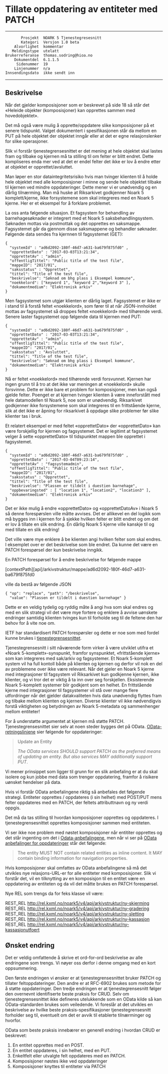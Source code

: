 Tillate oppdatering av entiteter med PATCH
==========================================

 ------------------  ---------------------------------
           Prosjekt  NOARK 5 Tjenestegresesnitt
           Kategori  Versjon 1.0 beta
        Alvorlighet  kommentar
       Meldingstype  utelatt
    Brukerreferanse  thomas.sodring@hioa.no
        Dokumentdel  6.1.1.5
         Sidenummer  19
        Linjenummer  n/a
    Innsendingsdato  ikke sendt inn
 ------------------  ---------------------------------

Beskrivelse
-----------

Når det gjelder komposisjoner som er beskrevet på side 18 så står det
«Heleide objekter (komposisjoner) kan opprettes sammen med
hovedobjektet».

Det må også være mulig å opprette/oppdatere slike komposisjoner på et
senere tidspunkt. Valget dokumentert i spesifikasjonen står da mellom
en PUT på hele objektet der objektet inngår eller at det er egne
relasjonslenker for slike operasjoner.

Slik vi forstår tjenestegrensesnittet er det mening at hele objektet
skal lastes fram og tilbake og kjernen må ta stilling til om felter er
blitt endret. Dette kompliseres enda mer ved at det er endel felter
det ikke er lov å endre etter at objektet er opprettet/avsluttet.

Man løper en stor dataintegritetsrisiko hvis man tvinger klienten til
å holde hele objektet med alle komposisjoner i minne og sende hele
objektet tilbake til kjernen ved mindre oppdateringer. Dette mener vi
er unødvendig og en dårlig tilnærming. Man må huske at Riksarkivet
godkjenner Noark 5 komplett/kjerne, ikke forsystemene som skal
integreres med en Noark 5 kjerne. Her er et eksempel for å forklare
problemet.

La oss anta følgende situasjon. Et fagsystem for behandling av 
barnehagesøknader er integrert med et Noark 5 saksbehandlingsystem. 
Søknaden mottas via postmottak og det opprettes en saksmappe. 
Fagsystemet går da gjennom disse saksmappene og behandler søknader. 
Følgende data sendes fra kjernnen til fagsystemet (GET):

```
{
  "systemId" : "ad6d2092-180f-46d7-a631-ba679f875fd0" ,
  "opprettetDato" : "2017-03-03T13:21:34",
  "opprettetAv" : "admin",
  "offentligTittel": "Public title of the test file",
  "mappeID": "2017/01",
  "saksstatus" : "Opprettet",
  "tittel": "Title of the test file",
  "beskrivelse": "Søknad om bhg plass i Eksempel kommune",
  "noekkelord": ["keyword 1", "keyword 2","keyword 3" ],
  "dokumentmedium": "Elektronisk arkiv"
}
```

Men fagsystemet som utgjør klienten er dårlig laget.  Fagsystemet er
ikke er i stand til å forstå feltet «noekkelord», som fører til at når
JSON-innholdet mottas av fagsystemet så droppes feltet «noekkelord»
med tilhørende verdi.  Senere laster fagsystemet opp følgende data til
kjernen med PUT:


```
{
  "systemId" : "ad6d2092-180f-46d7-a631-ba679f875fd0" ,
  "opprettetDato" : "2017-03-03T13:21:34",
  "opprettetAv" : "admin",
  "offentligTittel": "Public title of the test file",
  "mappeID": "2017/01",
  "saksstatus" : "Avsluttet",  
  "tittel": "Title of the test file",
  "beskrivelse": "Søknad om bhg plass i Eksempel kommune",  
  "dokumentmedium": "Elektronisk arkiv"
}
```

Nå er feltet «noekkelord» med tilhørende verdi forsvunnet. Kjernen har
ingen grunn til å tro at det ikke var meningen at «noekkelord» skulle
forsvinne. Dette er ikke bare et problem for komposisjoner, men kan
også gjelde felter.  Poenget er at kjernen tvinger klienten å være
inneforstått med hele datamodellen til Noark 5, noe som er unødvendig.
Riksarkivet godkjenner ikke forsystemene som skal integreres til en
frittstående kjerne, slik at det ikke er åpning for riksarkivet å
oppdage slike problemer før slike klienter tas i bruk.

Et relatert eksempel er med feltet «opprettetDato» der «opprettetDato»
kan være forskjellig for kjernen og fagsystemet. Det er legitimt at
fagsystemet velger å sette «opprettetDato» til tidspunktet mappen ble
opprettet i fagsystemet.

```
{
  "systemId" : "ad6d2092-180f-46d7-a631-ba679f875fd0" ,
  "opprettetDato" : "2017-03-04T09:23:14",
  "opprettetAv" : "fagsystemadmin",
  "offentligTittel": "Public title of the test file",
  "mappeID": "2017/01",
  "saksstatus" : "Opprettet",
  "tittel": "Title of the test file",
  "beskrivelse": "Plassen er tildelt i duestien barnehage",
  "oppbevaringsted" : [ "location 1", "location2", "location3" ],
  "dokumentmedium": "Elektronisk arkiv"
}
```

Det er ikke mulig å endre «opprettetDato» og «opprettetDatoAv» i Noark
5 så denne forespørslen ville måtte avvises. Det er allikevel en del
logikk som må bygges inn i kjernen for å sjekke hvilken felter er
blitt endret og om det er lov å tillate en slik endring.  En dårlig
Noark 5 kjerne ville kanskje til og med tillate en slik endring!

Det ville være mye enklere å be klienten angi hvilken felter som skal
endres.  I eksemplet over er det beskrivelse som ble endret. Da kunne
det være en PATCH forespørsel der kun beskrivelse inngikk.

En PATCH forespørsel for å endre beskrivelse for følgende mappe

  [contextPath][api]/arkivstruktur/mappe/ad6d2092-180f-46d7-a631-ba679f875fd0  

ville da bestå av følgende JSON

```
{ "op": "replace", "path": "/beskrivelse",
  "value": "Plassen er tildelt i duestien barnehage" }
```

Dette er en veldig tydelig og ryddig måte å angi hva som skal endres
og med en slik strategi vil det være mye fortere og enklere å avvise
uønskete endringer samtidig klienten tvinges kun til forholde seg til
de feltene den har behov for å vite noe om.

IETF har standardisert PATCH forespørsler og dette er noe som med
fordel kunne brukes i
[tjenestegrensesnittet](https://tools.ietf.org/html/rfc6902).

Tjenestegrensesnitt i sitt nåværende form virker å være utviklet
utifra et «Noark 5-komplett»-synspunkt, framfor synspunktet,
«frittstående kjerne» som kan integreres med sak/arkiv og
fagsystemer. Et Noark 5-komplett system vil ha full kontoll både på
klienten og kjernen og derfor vil nok en del av problemene over ikke
være relevant.  Når det gjeler en Noark 5 kjerne med integrasjoner til
fagsystem vil Riksarkivet kun godkjenne kjernen, ikke klienter, og vi
tror det er viktig å ta inn over seg forskjellen.  Eksisterende Noark
5-komplett systemer blir godkjent som en helhet. En frittstående
kjerne med integrasjoner til fagsystemer vil stå over mange flere
utfordringer når det gjelder datakvaliteten hvis data unødvendig
flyttes fram og tilbake mellom klienten og kjernen.  Diverse klienter
vil ikke nødvendigvis forstå viktigheten og betydningen av Noark
5-metadata og sammenhenger mellom entiteter!

For å understøtte argumentet at kjernen må støtte PATCH.
Tjenestegrensesnittet sier selv at noen steder bygges det på OData.
[OData-retningslinjene](https://docs.oasis-open.org/odata/odata/v4.0/errata02/os/complete/part1-protocol/odata-v4.0-errata02-os-part1-protocol-complete.html#_Toc406398329)
sier følgende for oppdateringer:

> Update an Entity
>
> _The OData services SHOULD support PATCH as the preferred means of
> updating an entity.
> But also services MAY additionally support PUT_.

Vi mener prinsippet som ligger til grunn for en slik anbefaling er at
du skal isolere og kun jobbe med data som trenger oppdatering, framfor
å risikere uønsket hendelser på data.

Hvis vi forstår OData anbefalingene riktig så anbefales det følgende
strategi.  Entiteter opprettes / oppdateres (i sin helhet) med
POST/PUT mens felter oppdateres med en PATCH, der feltets
attributtnavn og ny verdi oppgis.

Det må da tas stilling til hvordan komposisjoner opprettes og
oppdateres.  I tjenestegrensesnittet opprettes komposisjoner sammen
med entiteten.

Vi ser ikke noe problem med nøstet komposisjoner når entititer
opprettes og det står ingenting om det i
[Odata-anbefalingene](https://docs.oasis-open.org/odata/odata/v4.0/errata02/os/complete/part1-protocol/odata-v4.0-errata02-os-part1-protocol-complete.html#_Toc406398328),
men når vi ser på [OData anbefalinger for
oppdateringer](https://docs.oasis-open.org/odata/odata/v4.0/errata02/os/complete/part1-protocol/odata-v4.0-errata02-os-part1-protocol-complete.html#_Toc406398329)
står det følgende:

> The entity MUST NOT contain related entities as inline content. It
> MAY contain binding information for navigation properties.

Hvis komposisjoner skal omfattes av OData anbefalingene så må det
utvikles nye relasjons-URL-er for alle entiteter med
komposisjoner. Slik vi forstår det, vil en tilknytting av en
komposisjon til en entitet være en oppdatering av entiteten og da vil
det måtte brukes en PATCH forespørsel.

Nye REL som trengs da for feks klasse vil være:

  REST_REL http://rel.kxml.no/noark5/v4/api/arkivstruktur/ny-skjerming
  REST_REL http://rel.kxml.no/noark5/v4/api/arkivstruktur/ny-gradering
  REST_REL http://rel.kxml.no/noark5/v4/api/arkivstruktur/ny-sletting
  REST_REL http://rel.kxml.no/noark5/v4/api/arkivstruktur/ny-kassasjon
  REST_REL http://rel.kxml.no/noark5/v4/api/arkivstruktur/ny-kassasjonutfoert

Ønsket endring
--------------

Det er veldig omfattende å skrive et ord-for-ord beskrivelse av alle
endringene som trengs.  Vi nøyer oss derfor i denne omgang med en kort
oppsummering.
 
Den første endringen vi ønsker er at tjenestegrensesnittet bruker
PATCH og tillater feltoppdateringer. Den andre er at RFC-6902 brukes
som metode for å støtte oppdateringer. Den tredje endringen er at
tjenestegrensesnitt følger den overnevnt identifiserte beste praksis
for CRUD.  Selv om tjenestegrensesnittet ikke defineres utelukkende
som en OData kilde så kan OData-standarden brukes som veiledende. Vi
foreslår at det utvikles en beskrivelse av hvilke beste
praksis-spesifikasjoner tjenestegrensesnitt forholder seg til,
eventuelt om det er avvik til etablerte tilnærminger og hvorfor.

OData som beste praksis innebærer en generell endring i hvordan CRUD
er beskrevet:

1. En entitet opprettes med en POST.
2. En entitet oppdateres, i sin helhet, med en PUT.
3. Enkeltfelt eller utvalgte felt oppdateres med en PATCH.
4. Komposisjoner nøstes ikke ved oppdateringer
5. Komposisjoner knyttes til entiteter via PATCH
